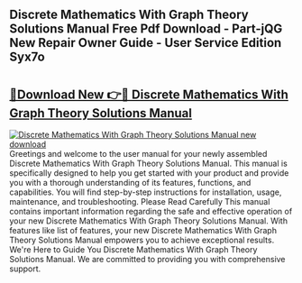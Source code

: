 ## Discrete Mathematics With Graph Theory Solutions Manual Free Pdf Download - Part-jQG New Repair Owner Guide - User Service Edition Syx7o

# <h2><a href="http://bc87506.oget.top/?id=Discrete+Mathematics+With+Graph+Theory+Solutions+Manual">🔗Download New 👉🔴 Discrete Mathematics With Graph Theory Solutions Manual</a></h2>

[![Discrete Mathematics With Graph Theory Solutions Manual new download](https://i.imgur.com/5g1atiW.png)](http://bc87506.oget.top/?id=Discrete+Mathematics+With+Graph+Theory+Solutions+Manual)
Greetings and welcome to the user manual for your newly assembled Discrete Mathematics With Graph Theory Solutions Manual. This manual is specifically designed to help you get started with your product and provide you with a thorough understanding of its features, functions, and capabilities. You will find step-by-step instructions for installation, usage, maintenance, and troubleshooting. Please Read Carefully This manual contains important information regarding the safe and effective operation of your new Discrete Mathematics With Graph Theory Solutions Manual. With features like list of features, your new Discrete Mathematics With Graph Theory Solutions Manual empowers you to achieve exceptional results. We're Here to Guide You Discrete Mathematics With Graph Theory Solutions Manual. We are committed to providing you with comprehensive support.
